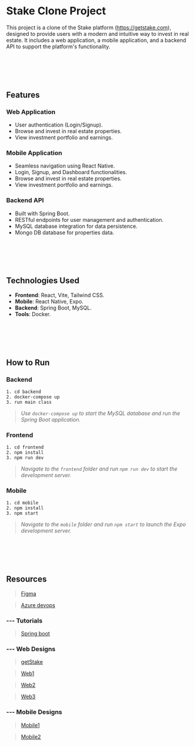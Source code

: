 # Stake Clone Project

This project is a clone of the Stake platform (https://getstake.com), designed to provide users with a modern and intuitive way to invest in real estate. It includes a web application, a mobile application, and a backend API to support the platform's functionality.

## <br><br>

## Features

### Web Application

- User authentication (Login/Signup).
- Browse and invest in real estate properties.
- View investment portfolio and earnings.

### Mobile Application

- Seamless navigation using React Native.
- Login, Signup, and Dashboard functionalities.
- Browse and invest in real estate properties.
- View investment portfolio and earnings.

### Backend API

- Built with Spring Boot.
- RESTful endpoints for user management and authentication.
- MySQL database integration for data persistence.
- Mongo DB database for properties data.

## <br><br>

## Technologies Used

- **Frontend**: React, Vite, Tailwind CSS.
- **Mobile**: React Native, Expo.
- **Backend**: Spring Boot, MySQL.
- **Tools**: Docker.

## <br><br>

## How to Run

### **Backend**

```
1. cd backend
2. docker-compose up
3. run main class
```

> _Use `docker-compose up` to start the MySQL database and run the Spring Boot application._

### **Frontend**

```
1. cd frontend
2. npm install
3. npm run dev
```

> _Navigate to the `frontend` folder and run `npm run dev` to start the development server._

### **Mobile**

```
1. cd mobile
2. npm install
3. npm start
```

> _Navigate to the `mobile` folder and run `npm start` to launch the Expo development server._

## <br><br>

## Resources

> [Figma](https://www.figma.com/design/1n0tBD6ovWC46MrGVwtNSm/Genie-Logiciel?t=eCqa6K1hR2AIhVDa-0)

> [Azure devops](https://dev.azure.com/SoulaimaneOuhmida/PropFi)

### --- Tutorials

> [Spring boot](https://www.youtube.com/watch?v=9SGDpanrc8U&t=4541s&ab_channel=Amigoscode)

### --- Web Designs

> [getStake](https://getstake.com/)

> [Web1](https://www.behance.net/gallery/217876081/Real-Estate-Platform-Property-Management-SaaS-Web-App?tracking_source=search_projects|real+estate+investment+web+app&l=13)

> [Web2](https://www.behance.net/gallery/169315941/UI-UX-Design-Real-Estate-investment-platform?tracking_source=search_projects|real+estate+investment+web+app&l=3)

> [Web3](https://www.behance.net/gallery/212935797/CoFundEstate-Crowdfunding-Real-Estate-for-All?tracking_source=search_projects|real+estate+investment+web+app&l=2)

### --- Mobile Designs

> [Mobile1](https://www.behance.net/gallery/221539913/Aqarkum-Crowdfunding-Real-Estate-App-Pixwelz?tracking_source=search_projects|real+estate+investment+mobile&l=4)

> [Mobile2](https://www.behance.net/gallery/204291315/Space-Application-Real-Estate-Investment-Application?tracking_source=search_projects|real+estate+investment+mobile&l=5)
